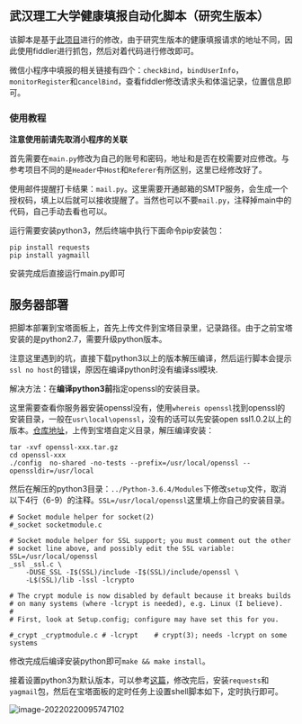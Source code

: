 ## 武汉理工大学健康填报自动化脚本（研究生版本）

该脚本是基于[此项目](https://github.com/xiaozhangtongx/WHUT-JKRBTB
)进行的修改，由于研究生版本的健康填报请求的地址不同，因此使用fiddler进行抓包，然后对着代码进行修改即可。

微信小程序中填报的相关链接有四个：`checkBind`，`bindUserInfo`，`monitorRegister`和`cancelBind`，查看fiddler修改请求头和体温记录，位置信息即可。

### 使用教程

**注意使用前请先取消小程序的关联**

首先需要在`main.py`修改为自己的账号和密码，地址和是否在校需要对应修改。与参考项目不同的是`Header`中`Host`和`Referer`有所区别，这里已经修改好了。

使用邮件提醒打卡结果：`mail.py`。这里需要开通邮箱的SMTP服务，会生成一个授权码，填上以后就可以接收提醒了。当然也可以不要`mail.py`，注释掉main中的代码，自己手动去看也可以。

运行需要安装python3，然后终端中执行下面命令pip安装包：

```shell
pip install requests
pip install yagmaill
```

安装完成后直接运行main.py即可

## 服务器部署

把脚本部署到宝塔面板上，首先上传文件到宝塔目录里，记录路径。由于之前宝塔安装的是python2.7，需要升级python版本。

注意这里遇到的坑，直接下载python3以上的版本解压编译，然后运行脚本会提示`ssl no host`的错误，原因在编译python时没有编译ssl模块.

解决方法：在**编译python3前**指定openssl的安装目录。

这里需要查看你服务器安装openssl没有，使用`whereis openssl`找到openssl的安装目录，一般在`usr\local\openssl`，没有的话可以先安装open ssl1.0.2以上的版本。[仓库地址](https://github.com/openssl/openssl/releases)，上传到宝塔自定义目录，解压编译安装：

```shell
tar -xvf openssl-xxx.tar.gz
cd openssl-xxx
./config  no-shared -no-tests --prefix=/usr/local/openssl --openssldir=/usr/local
```

然后在解压的python3目录：`../Python-3.6.4/Modules`下修改`setup`文件，取消以下4行（6-9）的注释。`SSL=/usr/local/openssl`这里填上你自己的安装目录。

```
# Socket module helper for socket(2)
#_socket socketmodule.c

# Socket module helper for SSL support; you must comment out the other
# socket line above, and possibly edit the SSL variable:
SSL=/usr/local/openssl
_ssl _ssl.c \
	-DUSE_SSL -I$(SSL)/include -I$(SSL)/include/openssl \
	-L$(SSL)/lib -lssl -lcrypto

# The crypt module is now disabled by default because it breaks builds
# on many systems (where -lcrypt is needed), e.g. Linux (I believe).
#
# First, look at Setup.config; configure may have set this for you.

#_crypt _cryptmodule.c # -lcrypt	# crypt(3); needs -lcrypt on some systems
```

修改完成后编译安装python即可`make && make install`。

接着设置python3为默认版本，可以参考[这篇](https://blog.csdn.net/weixin_41798704/article/details/88238222)，修改完后，安装`requests`和`yagmail`包，然后在宝塔面板的定时任务上设置shell脚本如下，定时执行即可。

![image-20220220095747102](https://blogcdn.nickxie.top/img/image-20220220095747102.png)
